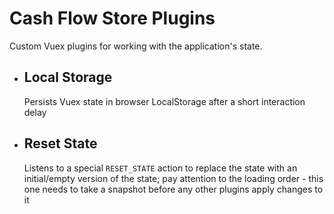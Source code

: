 # Cash Flow Store Plugins

Custom Vuex plugins for working with the application's state.

- ## Local Storage

  Persists Vuex state in browser LocalStorage after a short interaction delay

- ## Reset State

  Listens to a special `RESET_STATE` action to replace the state with an initial/empty version of the state; pay attention to the loading order - this one needs to take a snapshot before any other plugins apply changes to it
